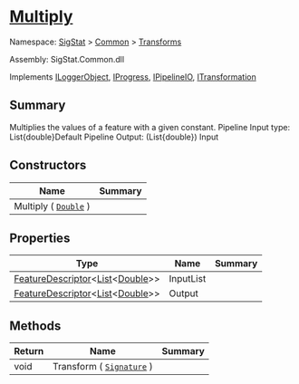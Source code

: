 # [Multiply](./Multiply.md)

Namespace: [SigStat]() > [Common]() > [Transforms]()

Assembly: SigStat.Common.dll

Implements [ILoggerObject](./../ILoggerObject.md), [IProgress](./../Helpers/IProgress.md), [IPipelineIO](./../Pipeline/IPipelineIO.md), [ITransformation](./../ITransformation.md)

## Summary
Multiplies the values of a feature with a given constant.  <para>Pipeline Input type: List{double}</para><para>Default Pipeline Output: (List{double}) Input</para>

## Constructors

| Name | Summary | 
| --- | --- | 
| Multiply ( [`Double`](https://docs.microsoft.com/en-us/dotnet/api/System.Double) ) |  | 


## Properties

| Type | Name | Summary | 
| --- | --- | --- | 
| [FeatureDescriptor](./../FeatureDescriptor-1.md)\<[List](https://docs.microsoft.com/en-us/dotnet/api/System.Collections.Generic.List-1)\<[Double](https://docs.microsoft.com/en-us/dotnet/api/System.Double)>> | InputList |  | 
| [FeatureDescriptor](./../FeatureDescriptor-1.md)\<[List](https://docs.microsoft.com/en-us/dotnet/api/System.Collections.Generic.List-1)\<[Double](https://docs.microsoft.com/en-us/dotnet/api/System.Double)>> | Output |  | 


## Methods

| Return | Name | Summary | 
| --- | --- | --- | 
| void | Transform ( [`Signature`](./../Signature.md) ) |  | 


